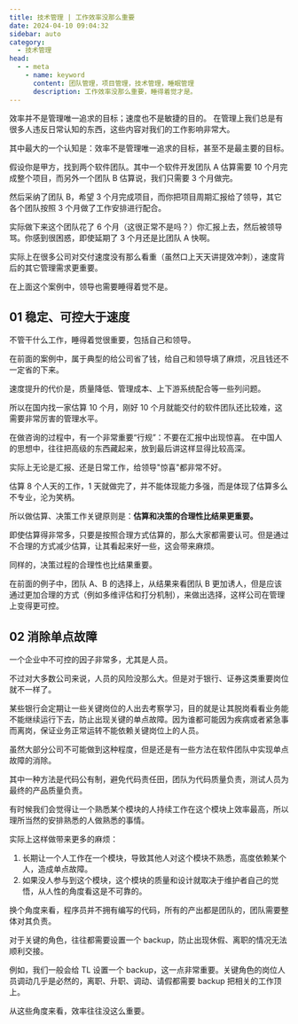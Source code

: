 ```yaml
---
title: 技术管理 | 工作效率没那么重要
date: 2024-04-10 09:04:32
sidebar: auto
category: 
  - 技术管理
head:
  - - meta
    - name: keyword
      content: 团队管理，项目管理，技术管理，睡眠管理
      description: 工作效率没那么重要，睡得着觉才是。
---
```


效率并不是管理唯一追求的目标；速度也不是敏捷的目的。 在管理上我们总是有很多人违反日常认知的东西，这些内容对我们的工作影响非常大。

其中最大的一个认知是：效率不是管理唯一追求的目标，甚至不是最主要的目标。

假设你是甲方，找到两个软件团队。其中一个软件开发团队 A 估算需要 10 个月完成整个项目，而另外一个团队 B 估算说，我们只需要 3 个月做完。

然后采纳了团队 B，希望 3 个月完成项目，而你把项目周期汇报给了领导，其它各个团队按照 3 个月做了工作安排进行配合。

实际做下来这个团队花了 6 个月（这很正常不是吗？）你汇报上去，然后被领导骂。你感到很困惑，即使延期了 3 个月还是比团队 A 快啊。

实际上在很多公司对交付速度没有那么看重（虽然口上天天讲提效冲刺），速度背后的其它管理需求更重要。

在上面这个案例中，领导也需要睡得着觉不是。

## 01 稳定、可控大于速度

不管干什么工作，睡得着觉很重要，包括自己和领导。

在前面的案例中，属于典型的给公司省了钱，给自己和领导填了麻烦，况且钱还不一定省的下来。

速度提升的代价是，质量降低、管理成本、上下游系统配合等一些列问题。

所以在国内找一家估算 10 个月，刚好 10 个月就能交付的软件团队还比较难，这需要非常厉害的管理水平。

在做咨询的过程中，有一个非常重要“行规”：不要在汇报中出现惊喜。 在中国人的思想中，往往把高级的东西藏起来，放到最后讲这样显得比较高深。

实际上无论是汇报、还是日常工作，给领导"惊喜"都非常不好。

估算 8 个人天的工作，1 天就做完了，并不能体现能力多强，而是体现了估算多么不专业，沦为笑柄。

所以做估算、决策工作关键原则是：**估算和决策的合理性比结果更重要。**

即使估算得非常多，只要是按照合理方式估算的，那么大家都需要认可。但是通过不合理的方式减少估算，让其看起来好一些，这会带来麻烦。

同样的，决策过程的合理性也比结果重要。

在前面的例子中，团队 A、B 的选择上，从结果来看团队 B 更加诱人，但是应该通过更加合理的方式（例如多维评估和打分机制），来做出选择，这样公司在管理上变得更可控。

## 02 消除单点故障

一个企业中不可控的因子非常多，尤其是人员。

不过对大多数公司来说，人员的风险没那么大。但是对于银行、证券这类重要岗位就不一样了。

某些银行会定期让一些关键岗位的人出去考察学习，目的就是让其脱岗看看业务能不能继续运行下去，防止出现关键的单点故障。因为谁都可能因为疾病或者紧急事而离岗，保证业务正常运转不能依赖关键岗位上的人员。

虽然大部分公司不可能做到这种程度，但是还是有一些方法在软件团队中实现单点故障的消除。

其中一种方法是代码公有制，避免代码责任田，团队为代码质量负责，测试人员为最终的产品质量负责。

有时候我们会觉得让一个熟悉某个模块的人持续工作在这个模块上效率最高，所以理所当然的安排熟悉的人做熟悉的事情。

实际上这样做带来更多的麻烦：

1. 长期让一个人工作在一个模块，导致其他人对这个模块不熟悉，高度依赖某个人，造成单点故障。
2. 如果没人参与到这个模块，这个模块的质量和设计就取决于维护者自己的觉悟，从人性的角度看这是不可靠的。

换个角度来看，程序员并不拥有编写的代码，所有的产出都是团队的，团队需要整体对其负责。

对于关键的角色，往往都需要设置一个 backup，防止出现休假、离职的情况无法顺利交接。

例如，我们一般会给 TL 设置一个 backup，这一点非常重要。关键角色的岗位人员调动几乎是必然的，离职、升职、调动、请假都需要 backup 把相关的工作顶上。

从这些角度来看，效率往往没这么重要。




